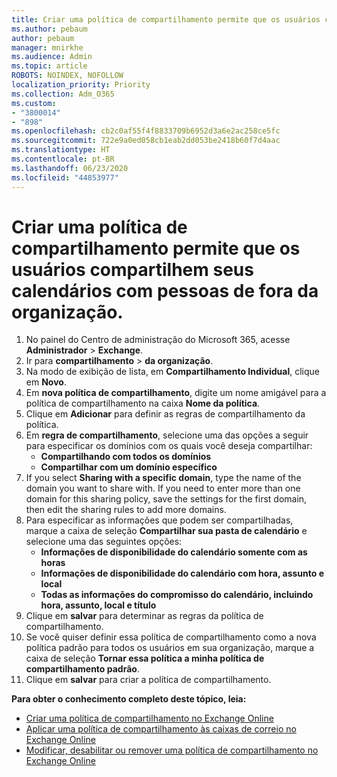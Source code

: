 ```yaml
---
title: Criar uma política de compartilhamento permite que os usuários compartilhem seus calendários com pessoas de fora da organização.
ms.author: pebaum
author: pebaum
manager: mnirkhe
ms.audience: Admin
ms.topic: article
ROBOTS: NOINDEX, NOFOLLOW
localization_priority: Priority
ms.collection: Adm_O365
ms.custom:
- "3800014"
- "898"
ms.openlocfilehash: cb2c0af55f4f8833709b6952d3a6e2ac258ce5fc
ms.sourcegitcommit: 722e9a0ed058cb1eab2dd053be2418b60f7d4aac
ms.translationtype: HT
ms.contentlocale: pt-BR
ms.lasthandoff: 06/23/2020
ms.locfileid: "44853977"
---
```

# <a name="create-a-sharing-policy-to-allow-your-users-to-share-their-calendar-with-people-outside-your-organization"></a>Criar uma política de compartilhamento permite que os usuários compartilhem seus calendários com pessoas de fora da organização.

1. No painel do Centro de administração do Microsoft 365, acesse **Administrador** > **Exchange**.
2. Ir para **compartilhamento** > **da organização**.
3. Na modo de exibição de lista, em **Compartilhamento Individual**, clique em **Novo**.
4. Em **nova política de compartilhamento**, digite um nome amigável para a política de compartilhamento na caixa **Nome da política**.
5. Clique em **Adicionar** para definir as regras de compartilhamento da política.
6. Em **regra de compartilhamento**, selecione uma das opções a seguir para especificar os domínios com os quais você deseja compartilhar:
    - **Compartilhando com todos os domínios**
    - **Compartilhar com um domínio específico**
8. If you select **Sharing with a specific domain**, type the name of the domain you want to share with. If you need to enter more than one domain for this sharing policy, save the settings for the first domain, then edit the sharing rules to add more domains.
9. Para especificar as informações que podem ser compartilhadas, marque a caixa de seleção **Compartilhar sua pasta de calendário** e selecione uma das seguintes opções:
    - **Informações de disponibilidade do calendário somente com as horas**
    - **Informações de disponibilidade do calendário com hora, assunto e local**
    - **Todas as informações do compromisso do calendário, incluindo hora, assunto, local e título**
11. Clique em **salvar** para determinar as regras da política de compartilhamento.
12. Se você quiser definir essa política de compartilhamento como a nova política padrão para todos os usuários em sua organização, marque a caixa de seleção **Tornar essa política a minha política de compartilhamento padrão**.
13. Clique em **salvar** para criar a política de compartilhamento.  

**Para obter o conhecimento completo deste tópico, leia:**

- [Criar uma política de compartilhamento no Exchange Online](https://docs.microsoft.com/exchange/sharing/sharing-policies/create-a-sharing-policy)
- [Aplicar uma política de compartilhamento às caixas de correio no Exchange Online](https://docs.microsoft.com/exchange/sharing/sharing-policies/apply-a-sharing-policy)
- [Modificar, desabilitar ou remover uma política de compartilhamento no Exchange Online](https://docs.microsoft.com/exchange/sharing/sharing-policies/modify-a-sharing-policy)